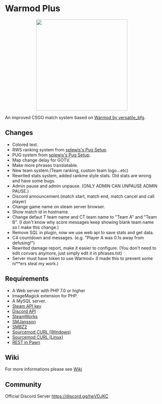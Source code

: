 # Warmod Plus
<p align="center">
  <img height="300" src="./logo/logo.png">
</p>

An improved CSGO match system based on [Warmod by versatile_bfg](https://forums.alliedmods.net/showthread.php?t=225474).

## Changes
- Colored text.
- RWS ranking system from [splewis's Pug Setup](https://github.com/splewis/csgo-pug-setup).
- PUG system from [splewis's Pug Setup](https://github.com/splewis/csgo-pug-setup).
- Map change delay for GOTV.
- Make more phrases translatable.
- New team system.(Team ranking, custom team logo...etc)
- Rewrited stats system, added rankme style stats. Old stats are wrong and have some bugs.
- Admin pause and admin unpause. (ONLY ADMIN CAN UNPAUSE ADMIN PAUSE.)
- Discord announcement.(match start, match end, match cancel and call player)
- Change game name on steam server browser.
- Show match id in hostname.
- Change defaut T team name and CT team name to "Team A" and "Team B". (I don't know why score messages keep showing blank team name so I make this change.)
- Remove SQL in plugin, now we use web api to save stats and get data.
- C4 countdown and messages. (e.g. "Player A was 0.1s away from defusing!")
- Rewrited damage report, make it easier to configure. (You don't need to edit convars anymore, just simply edit it in phrases.txt)
- Server must have token to use Warmod+ (I made this to prevent some ni**ers steal my work.)

## Requirements
* A Web server with PHP 7.0 or higher
* ImageMagick extension for PHP.
* A MySQL server.
* [Steam API key](https://steamcommunity.com/dev/apikey)
* [Discord API](https://forums.alliedmods.net/showthread.php?t=292448)
* [SteamWorks](https://forums.alliedmods.net/showthread.php?t=229556)
* [SMJansson](https://forums.alliedmods.net/showthread.php?t=184604)
* [SMBZ2](https://forums.alliedmods.net/showthread.php?t=175063)
* [Sourcemod CURL (Windows)](https://forums.alliedmods.net/showpost.php?p=2485934&postcount=193)
* [Sourcemod CURL (Linux)](https://forums.alliedmods.net/showpost.php?p=2197681&postcount=101)
* [REST in Pawn](https://forums.alliedmods.net/showthread.php?t=298024)

## Wiki
For more informations please see [Wiki](https://github.com/rogeraabbccdd/Warmod-Plus/wiki)

## Community
Official Discord Server https://discord.gg/twVDJKC
